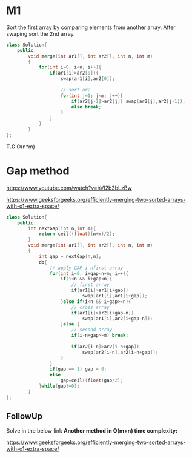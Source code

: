 # M1
Sort the first array by comparing elements from another array. After swaping sort the 2nd array.

```cpp
class Solution{
    public:
        void merge(int ar1[], int ar2[], int n, int m) 
        { 
            for(int i=0; i<n; i++){
                if(ar1[i]>ar2[0]){
                    swap(ar1[i],ar2[0]);
                    
                    // sort ar2
                    for(int j=1; j<m; j++){
                        if(ar2[j-1]>ar2[j]) swap(ar2[j],ar2[j-1]);
                        else break;
                    }
                }
            }
        } 
};
```
**T.C** O(n*m)

# Gap method
https://www.youtube.com/watch?v=hVl2b3bLzBw

https://www.geeksforgeeks.org/efficiently-merging-two-sorted-arrays-with-o1-extra-space/

```cpp
class Solution{
    public:
        int nextGap(int n,int m){
            return ceil((float)(n+m)/2);
        }
        void merge(int ar1[], int ar2[], int n, int m) 
        { 
            int gap = nextGap(n,m);
            do{
                // apply GAP i nfirst array
                for(int i=0; i+gap<n+m; i++){
                    if(i<n && i+gap<n){
                        // first array
                        if(ar1[i]>ar1[i+gap])
                            swap(ar1[i],ar1[i+gap]);
                    }else if(i<n && i+gap>=n){
                        // cross array
                        if(ar1[i]>ar2[i+gap-n])
                            swap(ar1[i],ar2[i+gap-n]);
                    }else {
                        // second array
                        if(i-n+gap>=m) break;
                        
                        if(ar2[i-n]>ar2[i-n+gap])
                            swap(ar2[i-n],ar2[i-n+gap]);
                    }
                }
                if(gap == 1) gap = 0;
                else
                    gap=ceil((float)gap/2);
            }while(gap!=0);
        } 
};
```

## FollowUp
Solve in the below link **Another method in O(m+n) time complexity:**

https://www.geeksforgeeks.org/efficiently-merging-two-sorted-arrays-with-o1-extra-space/
